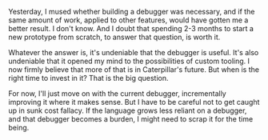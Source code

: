 Yesterday, I mused whether building a debugger was necessary, and if the same
amount of work, applied to other features, would have gotten me a better result.
I don't know. And I doubt that spending 2-3 months to start a new prototype from
scratch, to answer that question, is worth it.

Whatever the answer is, it's undeniable that the debugger is useful. It's also
undeniable that it opened my mind to the possibilities of custom tooling. I now
firmly believe that more of that is in Caterpillar's future. But when is the
right time to invest in it? That is the big question.

For now, I'll just move on with the current debugger, incrementally improving it
where it makes sense. But I have to be careful not to get caught up in sunk cost
fallacy. If the language grows less reliant on a debugger, and that debugger
becomes a burden, I might need to scrap it for the time being.
